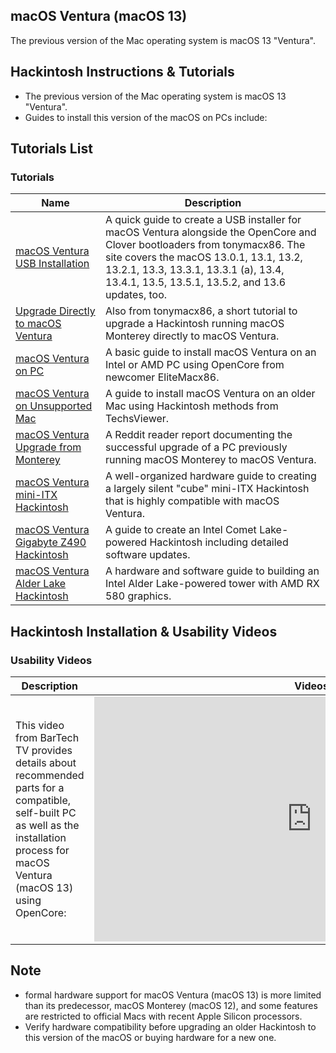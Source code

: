 ## macOS Ventura (macOS 13)

The previous version of the Mac operating system is macOS 13 "Ventura".

## Hackintosh Instructions & Tutorials

+   The previous version of the Mac operating system is macOS 13 "Ventura".
+   Guides to install this version of the macOS on PCs include:

## Tutorials List

### Tutorials

| Name | Description |
| --- | --- |
| [macOS Ventura USB Installation](https://www.tonymacx86.com/threads/how-to-create-a-macos-ventura-public-beta-installation-usb.320675/) | A quick guide to create a USB installer for macOS Ventura alongside the OpenCore and Clover bootloaders from tonymacx86. The site covers the macOS 13.0.1, 13.1, 13.2, 13.2.1, 13.3, 13.3.1, 13.3.1 (a), 13.4, 13.4.1, 13.5, 13.5.1, 13.5.2, and 13.6 updates, too. |
| [Upgrade Directly to macOS Ventura](https://www.tonymacx86.com/threads/update-directly-to-macos-ventura.322774/) | Also from tonymacx86, a short tutorial to upgrade a Hackintosh running macOS Monterey directly to macOS Ventura. |
| [macOS Ventura on PC](https://elitemacx86.com/threads/how-to-install-macos-ventura-on-pc-intel-amd.920/) | A basic guide to install macOS Ventura on an Intel or AMD PC using OpenCore from newcomer EliteMacx86. |
| [macOS Ventura on Unsupported Mac](https://techsviewer.com/how-to-install-macos-ventura-on-unsupported-mac/) | A guide to install macOS Ventura on an older Mac using Hackintosh methods from TechsViewer. |
| [macOS Ventura Upgrade from Monterey](https://www.reddit.com/r/hackintosh/comments/vaekbo/macos_ventura_beta_1_success_opencore_82/) | A Reddit reader report documenting the successful upgrade of a PC previously running macOS Monterey to macOS Ventura. |
| [macOS Ventura mini-ITX Hackintosh](https://www.tonymacx86.com/threads/success-celeris-silent-mini-beast-z690m-itx-ax-i5-12600-rx-6600.322216/) | A well-organized hardware guide to creating a largely silent "cube" mini-ITX Hackintosh that is highly compatible with macOS Ventura. |
| [macOS Ventura Gigabyte Z490 Hackintosh](https://www.tonymacx86.com/threads/gigabyte-z490-vision-d-thunderbolt-3-i5-10400-amd-rx-580.298642/) | A guide to create an Intel Comet Lake-powered Hackintosh including detailed software updates. |
| [macOS Ventura Alder Lake Hackintosh](https://www.tonymacx86.com/threads/msi-pro-z690-a-ddr4-i7-12700k-amd-rx-580.319149/) | A hardware and software guide to building an Intel Alder Lake-powered tower with AMD RX 580 graphics. |

## Hackintosh Installation & Usability Videos

### Usability Videos

| Description | Videos |
| --- | --- |
| This video from BarTech TV provides details about recommended parts for a compatible, self-built PC as well as the installation process for macOS Ventura (macOS 13) using OpenCore: | <iframe width="696" height="392" src="https://www.youtube.com/embed/4ryY9GTawQM" title="Ultra Cheap $300 Hackintosh Build for Ventura in 2023" frameborder="0" allow="accelerometer; autoplay; clipboard-write; encrypted-media; gyroscope; picture-in-picture; web-share" allowfullscreen=""></iframe> |

## Note

+   formal hardware support for macOS Ventura (macOS 13) is more limited than its predecessor, macOS Monterey (macOS 12), and some features are restricted to official Macs with recent Apple Silicon processors.
+   Verify hardware compatibility before upgrading an older Hackintosh to this version of the macOS or buying hardware for a new one.